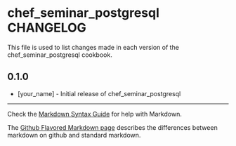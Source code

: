 chef_seminar_postgresql CHANGELOG
=================================

This file is used to list changes made in each version of the chef_seminar_postgresql cookbook.

0.1.0
-----
- [your_name] - Initial release of chef_seminar_postgresql

- - -
Check the [Markdown Syntax Guide](http://daringfireball.net/projects/markdown/syntax) for help with Markdown.

The [Github Flavored Markdown page](http://github.github.com/github-flavored-markdown/) describes the differences between markdown on github and standard markdown.
